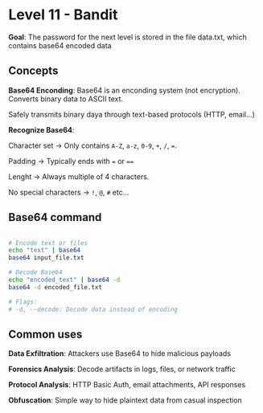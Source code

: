 # Level 11  - Bandit
**Goal**: The password for the next level is stored in the file data.txt, which contains base64 encoded data


## Concepts

**Base64 Enconding**: Base64 is an enconding system (not encryption). Converts binary data to ASCII text. 

Safely transmits binary daya through text-based protocols (HTTP, email...)

**Recognize Base64**: 

Character set -> Only contains `A-Z`, `a-z`, `0-9`, `+`, `/`, `=`.

Padding -> Typically ends with `=` or `==`

Lenght -> Always multiple of 4 characters.

No special characters -> `!`, `@`, `#` etc...

## Base64 command

```bash

# Encode text or files
echo "text" | base64
base64 input_file.txt

# Decode Base64
echo "encoded_text" | base64 -d
base64 -d encoded_file.txt

# Flags:
# -d, --decode: Decode data instead of encoding
```

## Common uses

**Data Exfiltration**: Attackers use Base64 to hide malicious payloads

**Forensics Analysis**: Decode artifacts in logs, files, or network traffic

**Protocol Analysis**: HTTP Basic Auth, email attachments, API responses

**Obfuscation**: Simple way to hide plaintext data from casual inspection
